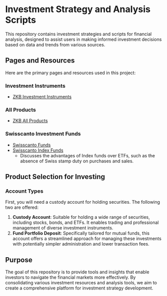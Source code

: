 # Investment Strategy and Analysis Scripts

This repository contains investment strategies and scripts for financial analysis, designed to assist users in making informed investment decisions based on data and trends from various sources.

## Pages and Resources

Here are the primary pages and resources used in this project:

### Investment Instruments
- [ZKB Investment Instruments](https://www.zkb.ch/de/private/anlagen/anlageinstrumente.html)

### All Products
- [ZKB All Products](https://zkb-finance.mdgms.com/products/stp/index.html?LANG=en#)

### Swisscanto Investment Funds
- [Swisscanto Funds](https://www.swisscanto.com/ch/de/swisscanto-fonds.html)
- [Swisscanto Index Funds](https://www.swisscanto.com/ch/de/swisscanto-fonds/indexfonds.html)
  - Discusses the advantages of Index funds over ETFs, such as the absence of Swiss stamp duty on purchases and sales.

## Product Selection for Investing

### Account Types
First, you will need a custody account for holding securities.
The following two are offered:
1. **Custody Account**: Suitable for holding a wide range of securities, including stocks, bonds, and ETFs. It enables trading and professional management of diverse investment instruments.
2. **Fund Portfolio Deposit**: Specifically tailored for mutual funds, this account offers a streamlined approach for managing these investments with potentially simpler administration and lower transaction fees.

## Purpose
The goal of this repository is to provide tools and insights that enable investors to navigate the financial markets more effectively. By consolidating various investment resources and analysis tools, we aim to create a comprehensive platform for investment strategy development.

